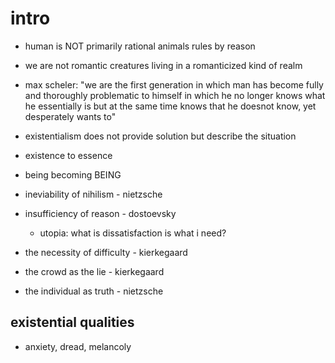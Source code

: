 # intro

- human is NOT primarily rational animals rules by reason
- we are not romantic creatures living in a romanticized kind of realm

- max scheler: "we are the first generation in which man has become fully and
  thoroughly problematic to himself in which he no longer knows what he
  essentially is but at the same time knows that he doesnot know, yet
  desperately wants to"

- existentialism does not provide solution but describe the situation

- existence to essence
- being becoming BEING


- ineviability of nihilism - nietzsche

- insufficiency of reason - dostoevsky
  - utopia: what is dissatisfaction is what i need?

- the necessity of difficulty - kierkegaard

- the crowd as the lie - kierkegaard

- the individual as truth - nietzsche


## existential qualities

- anxiety, dread, melancoly
